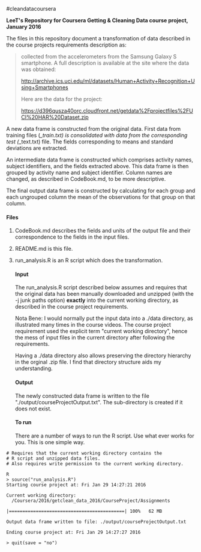 #cleandatacoursera

__LeeT's Repository for Coursera Getting &amp; Cleaning Data course project, January 2016__

The files in this repository document a transformation of 
data described in the course projects requirements description as:

>    collected from the accelerometers from the Samsung 
>    Galaxy S smartphone. A full description is available at
>    the site where the data was obtained:
>
>    http://archive.ics.uci.edu/ml/datasets/Human+Activity+Recognition+Using+Smartphones
>
>    Here are the data for the project:
>
>    https://d396qusza40orc.cloudfront.net/getdata%2Fprojectfiles%2FUCI%20HAR%20Dataset.zip 

A new data frame is constructed from the original data.  First
data from training files (*_train.txt) is consolidated with
data from the corresponding test (*_text.txt) file. The 
fields corresponding to means and standard deviations are 
extracted.
    
An intermediate  data frame is constructed which comprises
activity names, subject identifiers, and the fields
extracted above. This data frame is then grouped by
activity name and subject identifier. Column names are 
changed, as described in CodeBook.md, to be more descriptive.

The final output data frame is constructed by calculating for each
group and each ungrouped column the mean of the observations      for that group on that column.  

#### Files

1. CodeBook.md describes the fields and units of the output file and their correspondence to the fields in the input files.

2. README.md is this file.

3. run_analysis.R is an R script which does the transformation.
   
    #### Input 
    
    The run_analysis.R script described below assumes and requires     that the original data has been manually downloaded and
    unzipped (with the -j junk paths option) __exactly__ into
    the current working directory, as described in the course
    project requirements. 

      Nota Bene: I would normally put the input data into a ./data
      directory,   as illustrated many times in the course videos.
      The course project requirement used the explicit term
      "current    working directory", hence the mess of input
      files in the current directory after following the
      requirements.
      
      Having a ./data directory also allows preserving the
      directory hierarchy in the orginal .zip file. I find
      that directory structure aids my understanding.

    #### Output
 
    The newly constructed data frame is written to the file
    "./output/courseProjectOutput.txt".
    The sub-directory is created if it does not exist.

    #### To run
    
    There are a number of ways to run the R script. Use what
    ever works for you. This is one simple way.
    
```
# Requires that the current working directory contains the
# R script and unzipped data files.
# Also requires write permission to the current working directory.
    
R
> source("run_analysis.R")
Starting course project at: Fri Jan 29 14:27:21 2016

Current working directory:
  /Coursera/2016/getclean_data_2016/CourseProject/Assignments

|===========================================| 100%   62 MB

Output data frame written to file: ./output/courseProjectOutput.txt

Ending course project at: Fri Jan 29 14:27:27 2016

> quit(save = "no")

```

<!--- -30- -->
